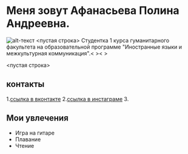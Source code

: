 # Меня зовут Афанасьева Полина Андреевна.
![alt-текст](https://vk.com/polinaaf?z=photo63205800_456239887%2Fphotos63205800 "Необязательный титул")
<пустая строка>
 Студентка 1 курса гуманитарного факультета на образовательной программе "Иностранные языки и межкультурная коммуникация".< >< >
 
<пустая строка>
## контакты 
 1.[ссылка в вконтакте](hhtp://www.vk.com/polinaaf/)
 2.[ссылка в инстаграме](hhtp://www.instagram.com/tiskau_tornado/)
 3.
 
## Мои увлечения
- Игра на гитаре
- Плавание
- Чтение



